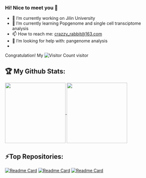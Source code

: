 ### Hi! Nice to meet you 👋

- 🔭 I’m currently working on Jilin University
- 🌱 I’m currently learning Popgenome and single cell transciptome analysis
- 📫 How to reach me: crazzy_rabbit@163.com
- 🤔 I’m looking for help with: pangenome analysis
- 
Congratulation! My ![Visitor Count](https://profile-counter.glitch.me/Crazzy-Rabbit/count.svg) visitor

## :trophy: My Github Stats:

<a href="https://github.com/anuraghazra/convoychat">
  <img height=200 align="center" src="https://github-readme-stats.vercel.app/api/top-langs?username=Crazzy-Rabbit&layout=compact&langs_count=8&card_width=320" />
</a>
<a href="https://github.com/anuraghazra/github-readme-stats">
  <img height=200 align="center" src="https://github-readme-stats.vercel.app/api?username=Crazzy-Rabbit" />
</a>


## ⚡Top Repositories:
[![Readme Card](https://github-readme-stats.vercel.app/api/pin/?username=Crazzy-Rabbit&repo=Rscript-to-anaylise-and-visualize)](https://github.com/anuraghazra/github-readme-stats)
[![Readme Card](https://github-readme-stats.vercel.app/api/pin/?username=Crazzy-Rabbit&repo=Script-in-Bio)](https://github.com/anuraghazra/github-readme-stats)
[![Readme Card](https://github-readme-stats.vercel.app/api/pin/?username=Crazzy-Rabbit&repo=Genome-analysis)](https://github.com/anuraghazra/github-readme-stats) 


<!--
**Crazzy-Rabbit/Crazzy-Rabbit** is a ✨ _special_ ✨ repository because its `README.md` (this file) appears on your GitHub profile.

[![Lulu's github stats](https://github-readme-stats.vercel.app/api?username=Crazzy-Rabbit&show_icons=true&theme=radical&hide=prs,contribs)](https://github.com/anuraghazra/github-readme-stats)

Here are some ideas to get you started:

- 🔭 I’m currently working on Jilin University
- 🌱 I’m currently learning NGS analysis
- 👯 I’m looking to collaborate on ...
- 🤔 I’m looking for help with ...
- 💬 Ask me about ...
- 📫 How to reach me: ...
- 😄 Pronouns: ...（but hate this mentor for his arrogant and unreasonable）
- ⚡ Fun fact: ...

-->
